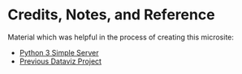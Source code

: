 # Credits, Notes, and Reference

Material which was helpful in the process of creating this microsite:

  + [Python 3 Simple Server](https://stackoverflow.com/a/17351115/670433)
  + [Previous Dataviz Project](https://github.com/data-creative/us-state-legislature-compositions/blob/master/index.html)
